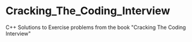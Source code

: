 # Cracking_The_Coding_Interview

C++ Solutions to Exercise problems from the book "Cracking The Coding Interview"
